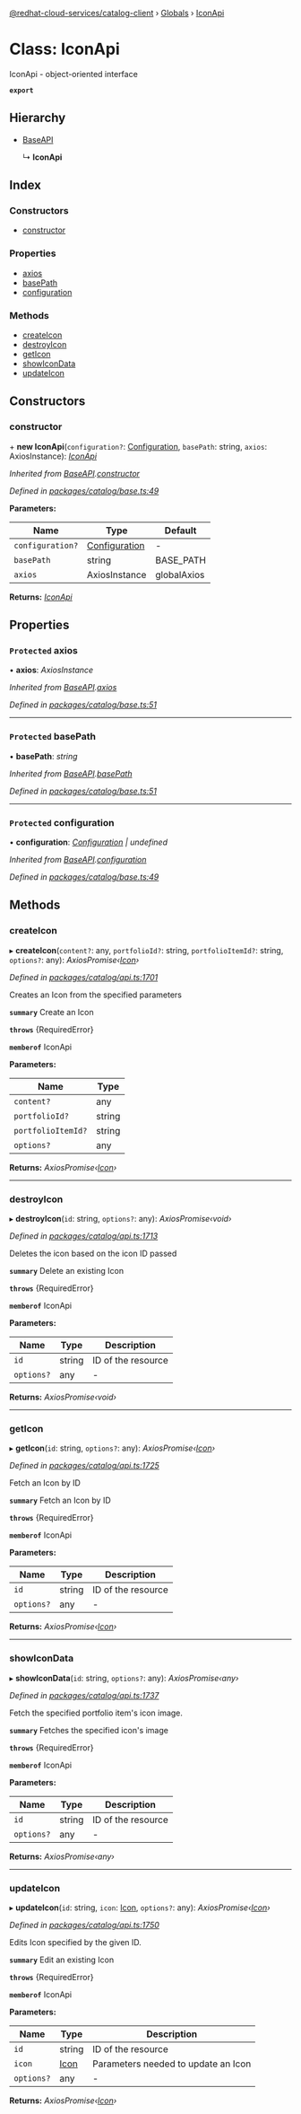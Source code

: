 [@redhat-cloud-services/catalog-client](../README.md) › [Globals](../globals.md) › [IconApi](iconapi.md)

# Class: IconApi

IconApi - object-oriented interface

**`export`** 

## Hierarchy

* [BaseAPI](baseapi.md)

  ↳ **IconApi**

## Index

### Constructors

* [constructor](iconapi.md#constructor)

### Properties

* [axios](iconapi.md#protected-axios)
* [basePath](iconapi.md#protected-basepath)
* [configuration](iconapi.md#protected-configuration)

### Methods

* [createIcon](iconapi.md#createicon)
* [destroyIcon](iconapi.md#destroyicon)
* [getIcon](iconapi.md#geticon)
* [showIconData](iconapi.md#showicondata)
* [updateIcon](iconapi.md#updateicon)

## Constructors

###  constructor

\+ **new IconApi**(`configuration?`: [Configuration](configuration.md), `basePath`: string, `axios`: AxiosInstance): *[IconApi](iconapi.md)*

*Inherited from [BaseAPI](baseapi.md).[constructor](baseapi.md#constructor)*

*Defined in [packages/catalog/base.ts:49](https://github.com/RedHatInsights/javascript-clients/blob/master/packages/catalog/base.ts#L49)*

**Parameters:**

Name | Type | Default |
------ | ------ | ------ |
`configuration?` | [Configuration](configuration.md) | - |
`basePath` | string | BASE_PATH |
`axios` | AxiosInstance | globalAxios |

**Returns:** *[IconApi](iconapi.md)*

## Properties

### `Protected` axios

• **axios**: *AxiosInstance*

*Inherited from [BaseAPI](baseapi.md).[axios](baseapi.md#protected-axios)*

*Defined in [packages/catalog/base.ts:51](https://github.com/RedHatInsights/javascript-clients/blob/master/packages/catalog/base.ts#L51)*

___

### `Protected` basePath

• **basePath**: *string*

*Inherited from [BaseAPI](baseapi.md).[basePath](baseapi.md#protected-basepath)*

*Defined in [packages/catalog/base.ts:51](https://github.com/RedHatInsights/javascript-clients/blob/master/packages/catalog/base.ts#L51)*

___

### `Protected` configuration

• **configuration**: *[Configuration](configuration.md) | undefined*

*Inherited from [BaseAPI](baseapi.md).[configuration](baseapi.md#protected-configuration)*

*Defined in [packages/catalog/base.ts:49](https://github.com/RedHatInsights/javascript-clients/blob/master/packages/catalog/base.ts#L49)*

## Methods

###  createIcon

▸ **createIcon**(`content?`: any, `portfolioId?`: string, `portfolioItemId?`: string, `options?`: any): *AxiosPromise‹[Icon](../interfaces/icon.md)›*

*Defined in [packages/catalog/api.ts:1701](https://github.com/RedHatInsights/javascript-clients/blob/master/packages/catalog/api.ts#L1701)*

Creates an Icon from the specified parameters

**`summary`** Create an Icon

**`throws`** {RequiredError}

**`memberof`** IconApi

**Parameters:**

Name | Type |
------ | ------ |
`content?` | any |
`portfolioId?` | string |
`portfolioItemId?` | string |
`options?` | any |

**Returns:** *AxiosPromise‹[Icon](../interfaces/icon.md)›*

___

###  destroyIcon

▸ **destroyIcon**(`id`: string, `options?`: any): *AxiosPromise‹void›*

*Defined in [packages/catalog/api.ts:1713](https://github.com/RedHatInsights/javascript-clients/blob/master/packages/catalog/api.ts#L1713)*

Deletes the icon based on the icon ID passed

**`summary`** Delete an existing Icon

**`throws`** {RequiredError}

**`memberof`** IconApi

**Parameters:**

Name | Type | Description |
------ | ------ | ------ |
`id` | string | ID of the resource |
`options?` | any | - |

**Returns:** *AxiosPromise‹void›*

___

###  getIcon

▸ **getIcon**(`id`: string, `options?`: any): *AxiosPromise‹[Icon](../interfaces/icon.md)›*

*Defined in [packages/catalog/api.ts:1725](https://github.com/RedHatInsights/javascript-clients/blob/master/packages/catalog/api.ts#L1725)*

Fetch an Icon by ID

**`summary`** Fetch an Icon by ID

**`throws`** {RequiredError}

**`memberof`** IconApi

**Parameters:**

Name | Type | Description |
------ | ------ | ------ |
`id` | string | ID of the resource |
`options?` | any | - |

**Returns:** *AxiosPromise‹[Icon](../interfaces/icon.md)›*

___

###  showIconData

▸ **showIconData**(`id`: string, `options?`: any): *AxiosPromise‹any›*

*Defined in [packages/catalog/api.ts:1737](https://github.com/RedHatInsights/javascript-clients/blob/master/packages/catalog/api.ts#L1737)*

Fetch the specified portfolio item\'s icon image.

**`summary`** Fetches the specified icon\'s image

**`throws`** {RequiredError}

**`memberof`** IconApi

**Parameters:**

Name | Type | Description |
------ | ------ | ------ |
`id` | string | ID of the resource |
`options?` | any | - |

**Returns:** *AxiosPromise‹any›*

___

###  updateIcon

▸ **updateIcon**(`id`: string, `icon`: [Icon](../interfaces/icon.md), `options?`: any): *AxiosPromise‹[Icon](../interfaces/icon.md)›*

*Defined in [packages/catalog/api.ts:1750](https://github.com/RedHatInsights/javascript-clients/blob/master/packages/catalog/api.ts#L1750)*

Edits Icon specified by the given ID.

**`summary`** Edit an existing Icon

**`throws`** {RequiredError}

**`memberof`** IconApi

**Parameters:**

Name | Type | Description |
------ | ------ | ------ |
`id` | string | ID of the resource |
`icon` | [Icon](../interfaces/icon.md) | Parameters needed to update an Icon |
`options?` | any | - |

**Returns:** *AxiosPromise‹[Icon](../interfaces/icon.md)›*
